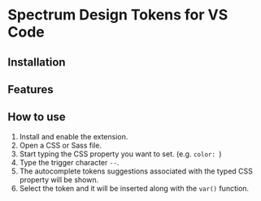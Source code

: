 # Spectrum Design Tokens for VS Code

## Installation

<!-- [👉 Install via the Visual Studio Code Marketplace](https://marketplace.visualstudio.com/items?itemName=Ubie.ubie-design-tokens-for-vscode) -->

## Features

<!-- ### Autocomplete

Autocomplete suggestions for the Ubie Design Tokens

![Demo of autocomplete](https://github.com/ubie-oss/design-tokens-for-vscode/blob/main/docs/autocomplete.gif?raw=true) -->

<!-- ### Hover preview

See the exact value of the Ubie Design Tokens's CSS custom property by hovering over it.

![Demo of hover preview](https://github.com/ubie-oss/design-tokens-for-vscode/blob/main/docs/hover.gif?raw=true) -->

## How to use

1. Install and enable the extension.
2. Open a CSS or Sass file.
3. Start typing the CSS property you want to set. (e.g. `color: `)
4. Type the trigger character `--`.
5. The autocomplete tokens suggestions associated with the typed CSS property will be shown.
6. Select the token and it will be inserted along with the `var()` function.
